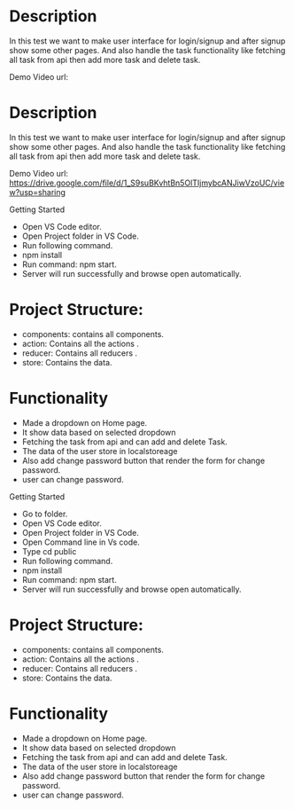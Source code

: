 
# Description
In this test we want to make user interface for login/signup and after signup show some other pages. And also handle the task functionality like fetching all task from api then add more task and delete task.

Demo
Video url: 
# Description
In this test we want to make user interface for login/signup and after signup show some other pages. And also handle the task functionality like fetching all task from api then add more task and delete task.

Demo
Video url: https://drive.google.com/file/d/1_S9suBKvhtBn5OlTIjmybcANJiwVzoUC/view?usp=sharing


Getting Started
 * Open VS Code editor.
 * Open Project folder in VS Code.
 * Run following command.
 * npm install
 * Run command: npm start.
 * Server will run successfully and browse open automatically.

# Project Structure:
          
* components: contains all components.<br/>
* action: Contains all the actions .<br/>
* reducer: Contains all reducers .<br/>
* store: Contains the data.<br/>

# Functionality

* Made a dropdown on Home page.
* It show data based on selected dropdown
* Fetching the task from api and can add and delete Task.
* The data of the user store in localstoreage
* Also add change password button that render the form for change password.
* user can change password.



Getting Started
 * Go to folder.
 * Open VS Code editor.
 * Open Project folder in VS Code.
 * Open Command line in Vs code.
 * Type cd public
 * Run following command.
 * npm install
 * Run command: npm start.
 * Server will run successfully and browse open automatically.

# Project Structure:
          
* components: contains all components.<br/>
* action: Contains all the actions .<br/>
* reducer: Contains all reducers .<br/>
* store: Contains the data.<br/>

# Functionality

* Made a dropdown on Home page.
* It show data based on selected dropdown
* Fetching the task from api and can add and delete Task.
* The data of the user store in localstoreage
* Also add change password button that render the form for change password.
* user can change password.

